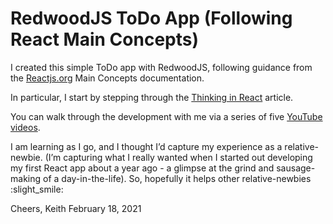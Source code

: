 # RedwoodJS ToDo App (Following React Main Concepts)

I created this simple ToDo app with RedwoodJS, following guidance from the [Reactjs.org](https://reactjs.org/) Main Concepts documentation.

In particular, I start by stepping through the [Thinking in React](https://reactjs.org/docs/thinking-in-react.html) article.

You can walk through the development with me via a series of five [YouTube videos](https://youtu.be/Q4BnWK05H5w).

I am learning as I go, and I thought I’d capture my experience as a relative-newbie. (I’m capturing what I really wanted when I started out developing my first React app about a year ago - a glimpse at the grind and sausage-making of a day-in-the-life). So, hopefully it helps other relative-newbies :slight_smile:

Cheers,
  Keith
  February 18, 2021
